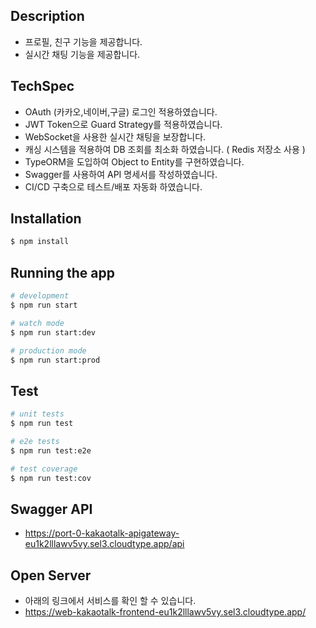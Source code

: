 ## Description
- 프로필, 친구 기능을 제공합니다.
- 실시간 채팅 기능을 제공합니다.

## TechSpec
- OAuth (카카오,네이버,구글) 로그인 적용하였습니다.
- JWT Token으로 Guard Strategy를 적용하였습니다.
- WebSocket을 사용한 실시간 채팅을 보장합니다.
- 캐싱 시스템을 적용하여 DB 조회를 최소화 하였습니다. ( Redis 저장소 사용 )
- TypeORM을 도입하여 Object to Entity를 구현하였습니다.
- Swagger를 사용하여 API 명세서를 작성하였습니다.
- CI/CD 구축으로 테스트/배포 자동화 하였습니다.

## Installation

```bash
$ npm install
```

## Running the app

```bash
# development
$ npm run start

# watch mode
$ npm run start:dev

# production mode
$ npm run start:prod
```

## Test

```bash
# unit tests
$ npm run test

# e2e tests
$ npm run test:e2e

# test coverage
$ npm run test:cov
```

## Swagger API
- https://port-0-kakaotalk-apigateway-eu1k2lllawv5vy.sel3.cloudtype.app/api

## Open Server
- 아래의 링크에서 서비스를 확인 할 수 있습니다.
- https://web-kakaotalk-frontend-eu1k2lllawv5vy.sel3.cloudtype.app/
